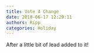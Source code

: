 ```yaml
---
title: Vote 4 Change
date: 2018-06-17 12:29:11
authors: Ripp
categories: Holiday
---
```


 After a little bit of lead added to it!